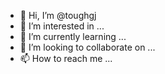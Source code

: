 - 👋 Hi, I’m @toughgj
- 👀 I’m interested in ...
- 🌱 I’m currently learning ...
- 💞️ I’m looking to collaborate on ...
- 📫 How to reach me ...

<!---
toughgj/toughgj is a ✨ special ✨ repository because its `README.md` (this file) appears on your GitHub profile.
You can click the Preview link to take a look at your changes.
--->

